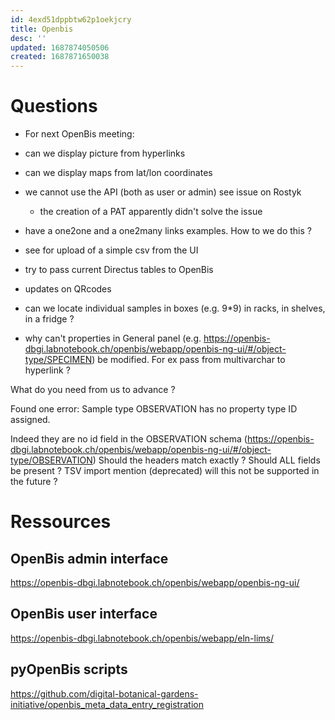 ```yaml
---
id: 4exd51dppbtw62p1oekjcry
title: Openbis
desc: ''
updated: 1687874050506
created: 1687871650038
---
```




# Questions

- For next OpenBis meeting:

- can we display picture from hyperlinks
- can we display maps from lat/lon coordinates
- we cannot use the API (both as user or admin) see issue on Rostyk 
  - the creation of a PAT apparently didn't solve the issue
- have a one2one and a one2many links examples. How to we do this ?
- see for upload of a simple csv from the UI
- try to pass current Directus tables to OpenBis
- updates on QRcodes
- can we locate individual samples in boxes (e.g. 9*9) in racks, in shelves, in a fridge ?
- why can't properties in General panel (e.g. https://openbis-dbgi.labnotebook.ch/openbis/webapp/openbis-ng-ui/#/object-type/SPECIMEN) be modified. For ex pass from multivarchar to hyperlink ?

What do you need from us to advance ?


Found  one error:
Sample type OBSERVATION has no property type ID assigned.

Indeed they are no id field in the OBSERVATION schema (https://openbis-dbgi.labnotebook.ch/openbis/webapp/openbis-ng-ui/#/object-type/OBSERVATION)
Should the headers match exactly ? 
Should ALL fields be present ?
TSV import mention (deprecated) will this not be supported in the future ?




# Ressources

## OpenBis admin interface
https://openbis-dbgi.labnotebook.ch/openbis/webapp/openbis-ng-ui/


## OpenBis user interface
https://openbis-dbgi.labnotebook.ch/openbis/webapp/eln-lims/

## pyOpenBis scripts
https://github.com/digital-botanical-gardens-initiative/openbis_meta_data_entry_registration


